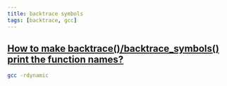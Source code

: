 ```yaml
---
title: backtrace symbols
tags: [backtrace, gcc]
---
```


## [How to make backtrace()/backtrace_symbols() print the function names?](https://stackoverflow.com/questions/6934659/how-to-make-backtrace-backtrace-symbols-print-the-function-names)

```sh
gcc -rdynamic
```
